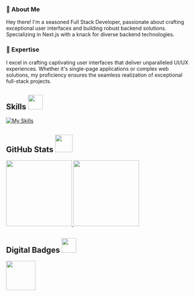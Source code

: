 ### 👋 About Me

Hey there! I'm a seasoned Full Stack Developer, passionate about crafting exceptional user interfaces and building robust backend solutions. Specializing in Next.js with a knack for diverse backend technologies.

### 🚀 Expertise

I excel in crafting captivating user interfaces that deliver unparalleled UI/UX experiences. Whether it's single-page applications or complex web solutions, my proficiency ensures the seamless realization of exceptional full-stack projects.

<h2> Skills <img src="https://media4.giphy.com/media/v1.Y2lkPTc5MGI3NjExYmk0amVkZDZmdGRkc2p3ODA5dnl4ZHkzdzB4ZXBxZzduaWxxdTEzbCZlcD12MV9pbnRlcm5hbF9naWZfYnlfaWQmY3Q9cw/YIoRLftPZQCFSQXIzp/giphy.gif" width=40px></h2>



[![My Skills](https://skillicons.dev/icons?i=tailwind,react,nextjs,flask,fastapi,django,express,mongodb,postgres,mysql,prisma)](https://skillicons.dev)

<h2> GitHub Stats <img src="https://media0.giphy.com/media/v1.Y2lkPTc5MGI3NjExdW5jZGk1bXZhOXd5dXEzZ2RudGVnYXBwYW9lMDE1ZXJuNmNxbnhteSZlcD12MV9pbnRlcm5hbF9naWZfYnlfaWQmY3Q9cw/CAIgh8LKFbIciGx5Qe/giphy.gif" width=48px></h2>
<p align="left">
  <a href="https://github.com/Mohsin-mw">
    <img height="180em" src="https://github-readme-stats.vercel.app/api?username=Mohsin-mw&rank_icon=percentile&show_icons=true&theme=algolia&show=reviews&border_radius=8" />
   
   
   <img height="180em" src="https://github-readme-stats.vercel.app/api/top-langs/?username=Mohsin-mw&theme=algolia&layout=compact&count-private=true&hide=jupyter%20notebook,Vue,Blade,HTML" />
  </a>
</p>

<h2> Digital Badges <img src="https://media0.giphy.com/media/v1.Y2lkPTc5MGI3NjExbDYxY2hsdW51Mmk1Y3I5aXQ2bmIxNDM1eG11aGh1d3p3aGFrNGs1dSZlcD12MV9pbnRlcm5hbF9naWZfYnlfaWQmY3Q9cw/7xiy8jp0OiGSzcokZL/giphy.gif" width=40px></h2>
<p align="left">
  <a href="https://www.holopin.io/@mohsinmw#badges">
    <img height="80em" src="https://github.com/Mohsin-mw/Mohsin-mw/assets/122507740/239a6866-8d22-4450-b26d-ed8df711dcb6)" />
  </a>
</p>

